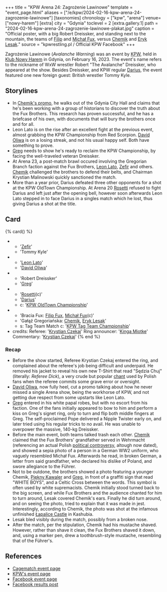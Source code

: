 +++
title = "KPW Arena 24: Zagrożenie Lawinowe"
template = "event_page.html"
aliases = ["/e/kpw/2024-02-16-kpw-arena-24-zagrozenie-lawinowe"]
[taxonomies]
chronology = ["kpw", "arena"]
venue=["nowy-harem"]
[extra]
city = "Gdynia"
toclevel = 2
[extra.gallery.1]
path = "2024-02-16-kpw-arena-24-zagrozenie-lawinowe-plakat.jpg"
caption = "Official poster, with a big Robert Dreissker, and standing next to the mountain, the teams of [Filip](@/w/filip-fux.md) and [Michał Fux](@/w/michal-fux.md), versus [Chemik](@/w/chemik.md) and [Eryk Lesak](@/w/eryk-lesak.md)."
source = "kpwrestling.pl / Official KPW Facebook"
+++

Zagrożenie Lawinowe (_Avalanche Warning_) was an event by [KPW](@/o/kpw.md), held in [Klub Nowy Harem](@/v/atlantic-nh-gdynia.md) in Gdynia, on February 16, 2023.
The event's name refers to the nickname of WxW wrestler Robert "The Avalanche" Dreissker, who appeared at the show. Besides Dreissker, and KPW regular [Darius](@/w/darius.md), the event featured one new foreign guest: British wrestler Tommy Kyle.

## Storylines

* In [Chemik's promo][chemik-promo], he walks out of the Gdynia City Hall and claims that he's been working with a group of historians to discover the truth about the Fux Brothers. This research has proven successful, and he has a briefcase of his own, with documents that will bury the brothers once and for all.
* Leon Lato is on the rise after an excellent fight at the previous event, almost grabbing the KPW Championship from Red Scorpion. [David Oliwa](@/w/david-oliwa.md) is on a losing streak, and not his usual happy self. Both have something to prove.
* [Greg](@/w/greg.md) needs to show he's ready to reclaim the KPW Championship, by facing the well-traveled veteran Dreissker.
* At Arena 23, a post-match brawl occured involving the Gregorian Branch faction against the Fux Brothers, [Leon Lato](@/w/leon-lato.md), [Zefir](@/w/zefir.md) and others. [Chemik](@/w/chemik.md) challenged the brothers to defend their belts, and Chairman Krystian Malinowski quickly sanctioned the match.
* More than a year prior, Darius defeated three other opponents for a shot at the KPW OldTown Championship. At Arena 20 [Rosetti](@/w/rosetti.md) refused to fight Darius and left just after the opening bell, however soon afterwards Leon Lato stepped in to face Darius in a singles match which he lost, thus giving Darius a shot at the title.

## Card

{% card() %}
- - '[Zefir](@/w/zefir.md)'
  - 'Tommy Kyle'
- - '[Leon Lato](@/w/leon-lato.md)'
  - '[David Oliwa](@/w/david-oliwa.md)'
- - 'Robert Dreissker'
  - '[Greg](@/w/greg.md)'
- - '[Rosetti](@/w/rosetti.md)(c)'
  - '[Darius](@/w/darius.md)'
  - c: '[KPW OldTown Championship](@/c/kpw-old-town-championship.md)'
- - 'Bracia Fux: [Filip Fux](@/w/filip-fux.md), [Michał Fux](@/w/michal-fux.md)(c)'
  - 'Gałąź Gregoriańska: [Chemik](@/w/chemik.md), [Eryk Lesak](@/w/eryk-lesak.md)'
  - s: Tag Team Match
    c: '[KPW Tag Team Championship](@/c/kpw-tag-team-championship.md)'
- credits:
    Referee: '[Krystian Czekaj](@/w/krystian-czekaj.md)'
    Ring announcer: '[Kinga Miotke](@/w/kinga-miotke.md)'
    Commentary: '[Krystian Czekaj](@/w/krystian-czekaj.md)'
{% end %}

### Recap

* Before the show started, Referee Krystian Czekaj entered the ring, and complained about the referee's job being difficult and underpaid. He removed his jacket to reveal his own new T-Shirt that read "Sędzia Chuj" (literally: _Referee Dick_), a very crude but popular [chant](@/a/polish-wrestling-chants.md) used by Polish fans when the referee commits some grave error or oversight.
* [David Oliwa](@/w/david-oliwa.md), now fully heel, cut a promo talking about how he never missed a single Arena show, being the workhorse of KPW, and not getting due respect from some upstarts like Leon Lato.
* [Greg](@/w/greg.md) entered in his white papal robes, but with no escort from his faction. One of the fans initially appeared to bow to him and perform a kiss on Greg's signet ring, only to turn and flip both middle fingers at Greg. The self-proclaimed Pope delivered a Nipple Twister early on, and later tried using his regular tricks to no avail. He was unable to overpower the massive, 140-kg Dreissker.
* Before the main event, both teams talked trash each other. [Chemik](@/w/chemik.md) claimed that the Fux Brothers' grandfather served in Wehrmacht (referencing an actual Polish [political controversy][jozef-tusk], altough now dated), and showed a sepia photo of a person in a German WW2 uniform, who vaguely resembled Michał Fux. Afterwards he read, in broken German, a letter from said grandfather, who declared his dislike of Poland, and swore allegiance to the Führer.
* Not to be outdone, the brothers showed a photo featuring a younger Chemik, [Piękny Kawaler](@/w/piekny-kawaler.md) and [Greg](@/w/greg.md), in front of a graffiti sign that read "WHITE BOYS", and a Celtic Cross between the words. This symbol is often used by white supremacists. Chemik initially stood turned back to the big screen, and while Fux Brothers and the audience chanted for him to turn around, Lesak covered Chemik's ears. Finally he did turn around, and on seeing the photo, tried to explain that it was made in jest. Interestingly, according to Chemik, the photo was shot at the infamous unfinished [Łapalice Castle][castle-atlasobscura] in Kashubia.
* Lesak bled visibly during the match, possibly from a broken nose.
* After the match, per the stipulation, Chemik had his mustache shaved. However, rather than shave it clean, the Fux Brothers shaved it down, and, using a marker pen, drew a toothbrush-style mustache, resembling that of the Führer's.

## References

* [Cagematch event page](https://www.cagematch.net/?id=1&nr=386714)
* [KPW's event page](https://kpwrestling.pl/events/kpw-arena-24/)
* [Facebook event page](https://www.facebook.com/events/1534607143966408)
* [Facebook results post](https://www.facebook.com/kpwrestling/posts/pfbid0ZkugmbnioRv6wGJfMuscHKjE7KUiPxe76oXmPZLJCq2QsKnJHG4NKaerQjAe4nRsl)

[chemik-promo]: https://www.youtube.com/watch?v=8vO_52VRL74
[castle-wiki]: https://commons.wikimedia.org/wiki/File:Castle_in_%C5%81apalice_-_panoramio_(1).jpg
[castle-atlasobscura]: https://www.atlasobscura.com/places/lapalice-castle
[jozef-tusk]: https://en.wikipedia.org/wiki/Józef_Tusk
